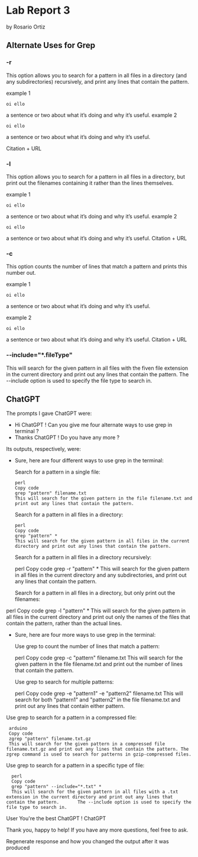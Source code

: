 # Lab Report 3
by Rosario Ortiz

## Alternate Uses for Grep 

### -r 
This option allows you to search for a pattern in all files in a directory (and any subdirectories) recursively, and print any lines that contain the pattern.

example 1 
```
oi ello
```
 a sentence or two about what it’s doing and why it’s useful.
example 2
```
oi ello
```
 a sentence or two about what it’s doing and why it’s useful.
 
 Citation + URL 
 
### -l 
This option allows you to search for a pattern in all files in a directory, but print out the filenames containing it rather than the lines themselves. 

example 1 
```
oi ello
```
 a sentence or two about what it’s doing and why it’s useful.
example 2
```
oi ello
```
 a sentence or two about what it’s doing and why it’s useful.
  Citation + URL 

### -c
This option counts the number of lines that match a pattern and prints this number out. 

example 1 
```
oi ello
```
 a sentence or two about what it’s doing and why it’s useful.
 
example 2
```
oi ello
```
 a sentence or two about what it’s doing and why it’s useful.
  Citation + URL 
 
### --include="*.fileType"

This will search for the given pattern in all files with the fiven file extension in the current directory and print out any lines that contain the pattern. The --include option is used to specify the file type to search in.


## ChatGPT 
 The prompts I gave ChatGPT were:
 - Hi ChatGPT ! Can you give me four alternate ways to use grep in terminal ? 
 - Thanks ChatGPT ! Do you have any more ?
 
Its outputs, respectively, were:
- Sure, here are four different ways to use grep in the terminal:

  Search for a pattern in a single file:
    ```
    perl
    Copy code
    grep "pattern" filename.txt
    This will search for the given pattern in the file filename.txt and print out any lines that contain the pattern. 
    ```
    Search for a pattern in all files in a directory:
    ```
    perl
    Copy code
    grep "pattern" *
    This will search for the given pattern in all files in the current directory and print out any lines that contain the pattern.
    ```

   Search for a pattern in all files in a directory recursively:

    perl
    Copy code
    grep -r "pattern" *
    This will search for the given pattern in all files in the current directory and any subdirectories, and print out any lines that contain the pattern.

   Search for a pattern in all files in a directory, but only print out the filenames:

perl
Copy code
grep -l "pattern" *
This will search for the given pattern in all files in the current directory and print out only the names of the files that contain the pattern, rather than the actual lines.

- Sure, here are four more ways to use grep in the terminal:

  Use grep to count the number of lines that match a pattern:

    perl
    Copy code
    grep -c "pattern" filename.txt
    This will search for the given pattern in the file filename.txt and print out the number of lines that contain the pattern.

  Use grep to search for multiple patterns:

    perl
    Copy code
    grep -e "pattern1" -e "pattern2" filename.txt
    This will search for both "pattern1" and "pattern2" in the file filename.txt and print out any lines that contain either pattern.

 Use grep to search for a pattern in a compressed file:

     arduino
     Copy code
     zgrep "pattern" filename.txt.gz
     This will search for the given pattern in a compressed file filename.txt.gz and print out any lines that contain the pattern. The zgrep command is used to search for patterns in gzip-compressed files.

Use grep to search for a pattern in a specific type of file:

      perl
      Copy code
      grep "pattern" --include="*.txt" *
      This will search for the given pattern in all files with a .txt extension in the current directory and print out any lines that contain the pattern.       The --include option is used to specify the file type to search in.





User
You're the best ChatGPT !
ChatGPT

Thank you, happy to help! If you have any more questions, feel free to ask.





Regenerate response
and how you changed the output after it was produced
